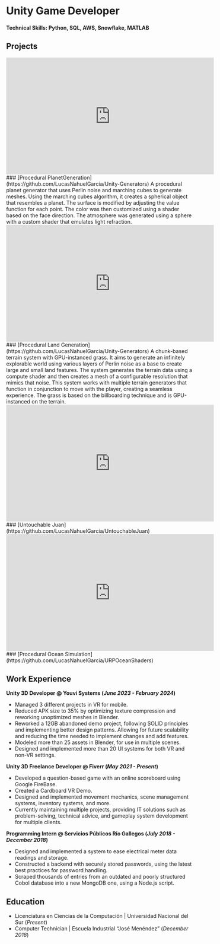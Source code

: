 # Unity Game Developer

#### Technical Skills: Python, SQL, AWS, Snowflake, MATLAB




## Projects

<iframe width="560" height="315" src="https://www.youtube.com/embed/T0yJ5YOxNbA?si=gyvSiZRQr8w9s1YM" title="YouTube video player" frameborder="0" allow="accelerometer; autoplay; clipboard-write; encrypted-media; gyroscope; picture-in-picture; web-share" referrerpolicy="strict-origin-when-cross-origin" allowfullscreen></iframe>
### [Procedural PlanetGeneration](https://github.com/LucasNahuelGarcia/Unity-Generators)
A procedural planet generator that uses Perlin noise and marching cubes to generate meshes.
Using the marching cubes algorithm, it creates a spherical object that resembles a planet. The surface is modified by adjusting the value function for each point.
The color was then customized using a shader based on the face direction.
The atmosphere was generated using a sphere with a custom shader that emulates light refraction.

<iframe width="560" height="315" src="https://www.youtube.com/embed/wJx2vfQpU4o?si=iIbbIqX5XkDb5rol" title="YouTube video player" frameborder="0" allow="accelerometer; autoplay; clipboard-write; encrypted-media; gyroscope; picture-in-picture; web-share" referrerpolicy="strict-origin-when-cross-origin" allowfullscreen></iframe>
### [Procedural Land Generation](https://github.com/LucasNahuelGarcia/Unity-Generators)
A chunk-based terrain system with GPU-instanced grass.
It aims to generate an infinitely explorable world using various layers of Perlin noise as a base to create large and small land features. The system generates the terrain data using a compute shader and then creates a mesh of a configurable resolution that mimics that noise.
This system works with multiple terrain generators that function in conjunction to move with the player, creating a seamless experience.
The grass is based on the billboarding technique and is GPU-instanced on the terrain.


<iframe width="560" height="315" src="https://www.youtube.com/embed/alfp23qak38?si=E63Qh_AHR5ZgrINK" title="YouTube video player" frameborder="0" allow="accelerometer; autoplay; clipboard-write; encrypted-media; gyroscope; picture-in-picture; web-share" referrerpolicy="strict-origin-when-cross-origin" allowfullscreen></iframe>
### [Untouchable Juan](https://github.com/LucasNahuelGarcia/UntouchableJuan)


<iframe width="560" height="315" src="https://www.youtube.com/embed/Ax5wGTbubAw?si=RI39P3xGUqkkLSIm" title="YouTube video player" frameborder="0" allow="accelerometer; autoplay; clipboard-write; encrypted-media; gyroscope; picture-in-picture; web-share" referrerpolicy="strict-origin-when-cross-origin" allowfullscreen></iframe>
### [Procedural Ocean Simulation](https://github.com/LucasNahuelGarcia/URPOceanShaders)



## Work Experience
**Unity 3D Developer @ Youvi Systems (_June 2023 - February 2024_)**
- Managed 3 different projects in VR for mobile.
- Reduced APK size to 35% by optimizing texture compression and reworking unoptimized meshes in Blender.
- Reworked a 12GB  abandoned demo project, following SOLID principles and implementing better design patterns. Allowing for future scalability and reducing the time needed to implement changes and add features.
- Modeled more than 25 assets in Blender, for use in multiple scenes.
- Designed and implemented more than 20 UI systems for both VR and non-VR settings.

**Unity 3D Freelance Developer @ Fiverr (_May 2021 - Present_)**
- Developed a question-based game with an online scoreboard using Google FireBase.
- Created a Cardboard VR Demo.
- Designed and implemented movement mechanics, scene management systems, inventory systems, and more.
- Currently maintaining multiple projects, providing IT solutions such as problem-solving, technical advice, and gameplay system development for multiple clients.

**Programming Intern @ Servicios Públicos Río Gallegos (_July 2018 - December 2018_)**
- Designed and implemented a system to ease electrical meter data readings and storage.
- Constructed a backend with securely stored passwords, using the latest best practices for password handling.
- Scraped thousands of entries from an outdated and poorly structured Cobol database into a new MongoDB one, using a Node.js script.


## Education
- Licenciatura en Ciencias de la Computación | Universidad Nacional del Sur (_Present_)
- Computer Technician	| Escuela Industrial “José Menéndez” (_December 2018_)
